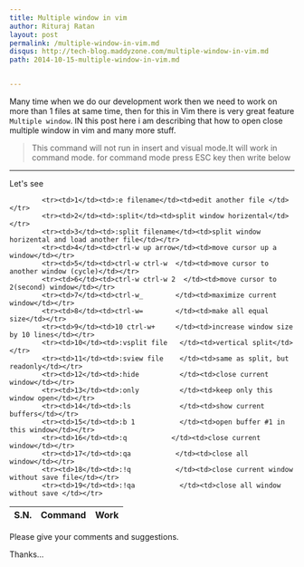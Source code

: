 ```yaml
---
title: Multiple window in vim
author: Rituraj Ratan
layout: post
permalink: /multiple-window-in-vim.md
disqus: http://tech-blog.maddyzone.com/multiple-window-in-vim.md
path: 2014-10-15-multiple-window-in-vim.md


---
```


Many time when we do our development work then we need to work on more than 1 files at same time, then for this in Vim there is very great feature `Multiple window`.
IN this post here i am describing that how to open close multiple window in vim and many more stuff.

>This command will not run in insert and visual mode.It will work in command mode. for command mode press ESC key then write below        

----
Let's see 

<table>
	<thead>
		<tr>
			<th>S.N.</th>
			<th>Command</th>
			<th>Work</th>
		</tr>
	</thead>
	<tbody>
	
			<tr><td>1</td><td>:e filename</td><td>edit another file </td></tr>
			<tr><td>2</td><td>:split</td><td>split window horizental</td></tr>
			<tr><td>3</td><td>:split filename</td><td>split window horizental and load another file</td></tr>
			<tr><td>4</td><td>ctrl-w up arrow</td><td>move cursor up a window</td></tr>
			<tr><td>5</td><td>ctrl-w ctrl-w  </td><td>move cursor to another window (cycle)</td></tr>
			<tr><td>6</td><td>ctrl-w ctrl-w 2  </td><td>move cursor to 2(second) window</td></tr>
			<tr><td>7</td><td>ctrl-w_        </td><td>maximize current window</td></tr>
			<tr><td>8</td><td>ctrl-w=        </td><td>make all equal size</td></tr>
			<tr><td>9</td><td>10 ctrl-w+     </td><td>increase window size by 10 lines</td></tr>
			<tr><td>10</td><td>:vsplit file   </td><td>vertical split</td></tr>
			<tr><td>11</td><td>:sview file    </td><td>same as split, but readonly</td></tr>
			<tr><td>12</td><td>:hide          </td><td>close current window</td></tr>
			<tr><td>13</td><td>:only          </td><td>keep only this window open</td></tr>
			<tr><td>14</td><td>:ls            </td><td>show current buffers</td></tr>
			<tr><td>15</td><td>:b 1           </td><td>open buffer #1 in this window</td></tr>
			<tr><td>16</td><td>:q           </td><td>close current window</td></tr>
			<tr><td>17</td><td>:qa           </td><td>close all window</td></tr>
			<tr><td>18</td><td>:!q           </td><td>close current window without save file</td></tr>
			<tr><td>19</td><td>:!qa           </td><td>close all window without save </td></tr>


</tbody>
</table>

Please give your comments and suggestions.

Thanks... 
